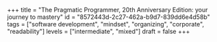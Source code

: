 +++
title = "The Pragmatic Programmer, 20th Anniversary Edition: your journey to mastery"
id = "8572443d-2c27-462a-b9d7-839dd6e4d58b"
tags = ["software development", "mindset", "organizing", "corporate", "readability"]
levels = ["intermediate", "mixed"]
draft = false
+++
